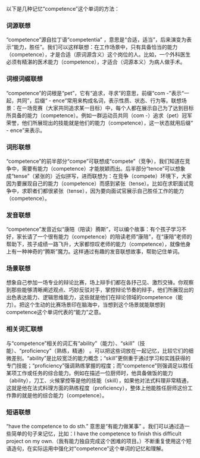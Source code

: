 以下是几种记忆“competence”这个单词的方法：

### 词源联想
“competence”源自拉丁语“competentia” ，意思是“合适，适当”，后来演变为表示“能力，胜任”。我们可以这样联想：在工作场景中，只有具备恰当的能力（competence），才是合适（原词源含义）这个岗位的人。比如，一个外科医生必须有精湛的医术能力（competence），才适合（词源本义）为病人做手术。

### 词根词缀联想
“competence”的词根是“pet”，它有“追求，寻求”的意思，前缀“com -”表示“一起，共同”，后缀“ - ence”常用来构成名词，表示性质、状态、行为等。联想场景：在一场竞赛（大家共同追求某一目标）中，每个人都在展示自己为了达到目标所具备的能力（competence）。例如一群运动员共同（com -）追求（pet）冠军荣誉，他们所展现出的技能就是他们的能力（competence），这一状态就用后缀“ - ence”来表示。 

### 词形联想
“competence”的前半部分“compe”可联想成“compete”（竞争），我们知道在竞争中，需要有能力（competence）才能脱颖而出。后半部分“tence”可以想象成“tense”（紧张的）近似拼写，进而联想为：在竞争（compete）环境下，大家因为要展现自己的能力（competence）而感到紧张（tense）。比如在求职面试竞争中，求职者们都很紧张（tense），因为要向面试官展示自己胜任工作的能力（competence）。 

### 发音联想
“competence”发音近似“康陪（陪读）腾斯”，可以编个故事：有个孩子学习不好，家长请了一个很有能力（competence）的陪读老师“康陪”，在“康陪”老师的帮助下，孩子成绩一路飞升，大家都惊叹老师的能力（competence），就像他身上有一种神奇的“腾斯”魔力。这样通过有趣的发音联想故事，帮助记住单词。 

### 场景联想
想象自己参加一场专业的辩论比赛，场上辩手们都在各抒己见、激烈交锋。你观察到那些能够清晰阐述观点、巧妙反驳对手，掌控辩论节奏的辩手，他们所展现出的出色表达能力、逻辑思维能力，这些就是他们在辩论领域的competence（能力）。把这个生动的比赛场景印在脑海中，当想到这个场景就能联想到competence这个单词代表的“能力”之意。 

### 相关词汇联想
与“competence”相关的词汇有“ability”（能力）、“skill”（技能）、“proficiency”（熟练，精通） 。可以把这些词放在一起记忆，比较它们的细微差别。“ability”是比较宽泛的能力概念；“skill”更侧重于通过学习和实践获得的专门技能；“proficiency”强调熟练掌握的程度；而“competence”则强调足以胜任某项工作或任务的综合能力。例如在描述一位厨师时，他具备做饭的能力（ability），刀工、火候掌控等是他的技能（skill），如果他对法式料理非常精通，这就是他在法式料理方面的熟练程度（proficiency），整体上他能胜任厨师这份工作靠的就是他的综合能力（competence）。 

### 短语联想
“have the competence to do sth.” 意思是“有能力做某事” 。我们可以通过造一些简单的句子来记忆，比如：I have the competence to finish this difficult project on my own.（我有能力独自完成这个困难的项目。）不断重复使用这个短语造句，在实际运用中强化对“competence”这个单词的记忆和理解。 